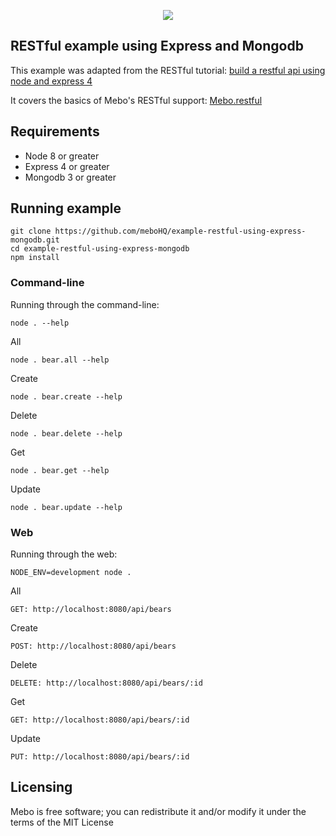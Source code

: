 <p align="center">
  <img src="https://mebohq.github.io/docs/data/logo.png"/>
</p>

## RESTful example using Express and Mongodb
This example was adapted from the RESTful tutorial:
[build a restful api using node and express 4](https://scotch.io/tutorials/build-a-restful-api-using-node-and-express-4)

It covers the basics of Mebo's RESTful support:
[Mebo.restful](https://mebohq.github.io/docs/class/src/Handlers/Web.js~Web.html)

## Requirements
- Node 8 or greater
- Express 4 or greater
- Mongodb 3 or greater

## Running example
```
git clone https://github.com/meboHQ/example-restful-using-express-mongodb.git
cd example-restful-using-express-mongodb
npm install
```

### Command-line
Running through the command-line:
```
node . --help
```

All
```
node . bear.all --help
```

Create
```
node . bear.create --help
```

Delete
```
node . bear.delete --help
```

Get
```
node . bear.get --help
```

Update
```
node . bear.update --help
```

### Web
Running through the web:

```
NODE_ENV=development node .
```

All
```
GET: http://localhost:8080/api/bears
```

Create
```
POST: http://localhost:8080/api/bears
```

Delete
```
DELETE: http://localhost:8080/api/bears/:id
```

Get
```
GET: http://localhost:8080/api/bears/:id
```

Update
```
PUT: http://localhost:8080/api/bears/:id
```

## Licensing
Mebo is free software; you can redistribute it and/or modify it under the terms of the MIT License
